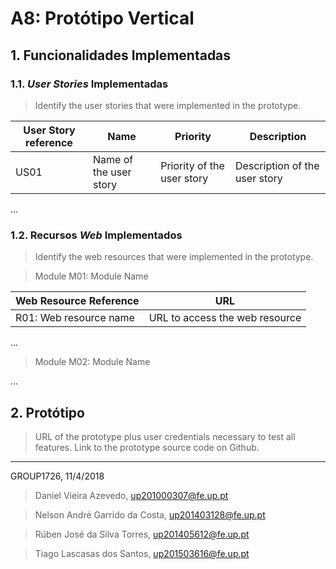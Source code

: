 # A8: Protótipo Vertical

## 1. Funcionalidades Implementadas

### 1.1. *User Stories* Implementadas

> Identify the user stories that were implemented in the prototype.

| User Story reference | Name                   | Priority                   | Description                   |
| -------------------- | ---------------------- | -------------------------- | ----------------------------- |
| US01                 | Name of the user story | Priority of the user story | Description of the user story |

...

### 1.2. Recursos *Web* Implementados

> Identify the web resources that were implemented in the prototype.

> Module M01: Module Name

| Web Resource Reference | URL                            |
| ---------------------- | ------------------------------ |
| R01: Web resource name | URL to access the web resource |

...

> Module M02: Module Name

...


## 2. Protótipo

> URL of the prototype plus user credentials necessary to test all features.
> Link to the prototype source code on Github.


***
GROUP1726, 11/4/2018

> Daniel Vieira Azevedo, up201000307@fe.up.pt

> Nelson André Garrido da Costa, up201403128@fe.up.pt

> Rúben José da Silva Torres, up201405612@fe.up.pt

> Tiago Lascasas dos Santos, up201503616@fe.up.pt
